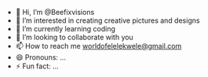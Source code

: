- 👋 Hi, I’m @Beefixvisions
- 👀 I’m interested in creating creative pictures and designs 
- 🌱 I’m currently learning coding
- 💞️ I’m looking to collaborate with you
- 📫 How to reach me worldofelelekwele@gmail.com 
- 😄 Pronouns: ...
- ⚡ Fun fact: ...

<!---
Beefixvisions/Beefixvisions is a ✨ special ✨ repository because its `README.md` (this file) appears on your GitHub profile.
You can click the Preview link to take a look at your changes.
--->
